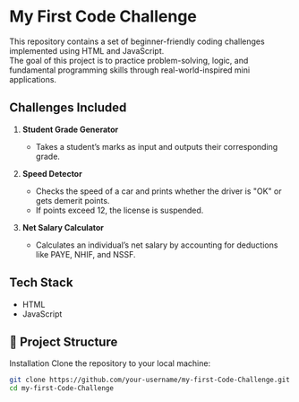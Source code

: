 # My First Code Challenge

This repository contains a set of beginner-friendly coding challenges implemented using HTML and JavaScript.  
The goal of this project is to practice problem-solving, logic, and fundamental programming skills through real-world-inspired mini applications.

## Challenges Included
1. **Student Grade Generator**  
   - Takes a student’s marks as input and outputs their corresponding grade.

2. **Speed Detector**  
   - Checks the speed of a car and prints whether the driver is "OK" or gets demerit points.  
   - If points exceed 12, the license is suspended.

3. **Net Salary Calculator**  
   - Calculates an individual’s net salary by accounting for deductions like PAYE, NHIF, and NSSF.

## Tech Stack
- HTML
- JavaScript

## 📂 Project Structure




 Installation
Clone the repository to your local machine:

```bash
git clone https://github.com/your-username/my-first-Code-Challenge.git
cd my-first-Code-Challenge
